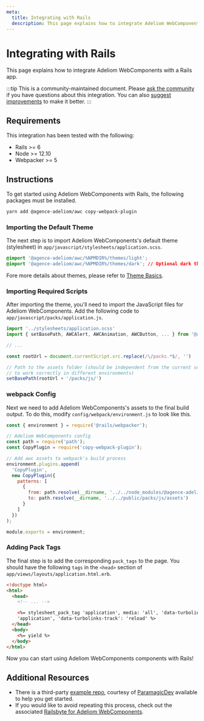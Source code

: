```yaml
---
meta:
  title: Integrating with Rails
  description: This page explains how to integrate Adeliom WebComponents with a Rails app.
---
```


# Integrating with Rails

This page explains how to integrate Adeliom WebComponents with a Rails app.

:::tip
This is a community-maintained document. Please [ask the community](/resources/community) if you have questions about this integration. You can also [suggest improvements](https://github.com/agence-adeliom/awc/blob/main/docs/tutorials/integrating-with-rails.md) to make it better.
:::

## Requirements

This integration has been tested with the following:

- Rails >= 6
- Node >= 12.10
- Webpacker >= 5

## Instructions

To get started using Adeliom WebComponents with Rails, the following packages must be installed.

```bash
yarn add @agence-adeliom/awc copy-webpack-plugin
```

### Importing the Default Theme

The next step is to import Adeliom WebComponents's default theme (stylesheet) in `app/javascript/stylesheets/application.scss`.

```css
@import '@agence-adeliom/awc/%NPMDIR%/themes/light';
@import '@agence-adeliom/awc/%NPMDIR%/themes/dark'; // Optional dark theme
```

Fore more details about themes, please refer to [Theme Basics](/getting-started/themes#theme-basics).

### Importing Required Scripts

After importing the theme, you'll need to import the JavaScript files for Adeliom WebComponents. Add the following code to `app/javascript/packs/application.js`.

```js
import '../stylesheets/application.scss'
import { setBasePath, AWCAlert, AWCAnimation, AWCButton, ... } from '@agence-adeliom/awc'

// ...

const rootUrl = document.currentScript.src.replace(/\/packs.*$/, '')

// Path to the assets folder (should be independent from the current script source path
// to work correctly in different environments)
setBasePath(rootUrl + '/packs/js/')
```

### webpack Config

Next we need to add Adeliom WebComponents's assets to the final build output. To do this, modify `config/webpack/environment.js` to look like this.

```js
const { environment } = require('@rails/webpacker');

// Adeliom WebComponents config
const path = require('path');
const CopyPlugin = require('copy-webpack-plugin');

// Add awc assets to webpack's build process
environment.plugins.append(
  'CopyPlugin',
  new CopyPlugin({
    patterns: [
      {
        from: path.resolve(__dirname, '../../node_modules/@agence-adeliom/awc/%NPMDIR%/assets'),
        to: path.resolve(__dirname, '../../public/packs/js/assets')
      }
    ]
  })
);

module.exports = environment;
```

### Adding Pack Tags

The final step is to add the corresponding `pack_tags` to the page. You should have the following `tags` in the `<head>` section of `app/views/layouts/application.html.erb`.

```html
<!doctype html>
<html>
  <head>
    <!-- ... -->

    <%= stylesheet_pack_tag 'application', media: 'all', 'data-turbolinks-track': 'reload' %> <%= javascript_pack_tag
    'application', 'data-turbolinks-track': 'reload' %>
  </head>
  <body>
    <%= yield %>
  </body>
</html>
```

Now you can start using Adeliom WebComponents components with Rails!

## Additional Resources

- There is a third-party [example repo](https://github.com/ParamagicDev/rails-shoelace-example), courtesy of [ParamagicDev](https://github.com/ParamagicDev) available to help you get started.
- If you would like to avoid repeating this process, check out the associated [Railsbyte for Adeliom WebComponents](https://railsbytes.com/templates/X8BsEb).
